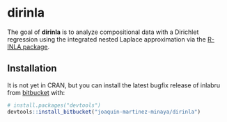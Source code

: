 
dirinla
=======

The goal of **dirinla** is to analyze compositional data with a Dirichlet regression using the integrated nested Laplace approximation via the [R-INLA package](http://www.r-inla.org).

Installation
------------

It is not yet in CRAN, but you can install the latest bugfix release of inlabru from [bitbucket](https://bitbucket.org/) with:

``` r
# install.packages("devtools")
devtools::install_bitbucket("joaquin-martinez-minaya/dirinla")
```
